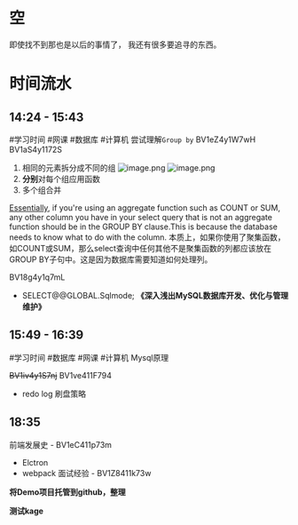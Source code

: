 # 空
即使找不到那也是以后的事情了，
我还有很多要追寻的东西。
# 时间流水
## 14:24 - 15:43
#学习时间 #网课 #数据库 #计算机 
尝试理解`Group by` 
BV1eZ4y1W7wH
BV1aS4y1172S
1. 相同的元素拆分成不同的组
![image.png](http://s9lyq37of.hb-bkt.clouddn.com/20240304142650.png)
![image.png](http://s9lyq37of.hb-bkt.clouddn.com/20240304142727.png)
2. **分别**对每个组应用函数 
3. 多个组合并

[Essentially](https://youtu.be/x2_mOJ3skSc?t=190), if you're using an aggregate function such as COUNT or SUM, any other column you have in your select query that is not an aggregate function should be in the GROUP BY clause.This is because the database needs to know what to do with the column.
本质上，如果你使用了聚集函数，如COUNT或SUM，那么select查询中任何其他不是聚集函数的列都应该放在GROUP BY子句中。这是因为数据库需要知道如何处理列。

BV18g4y1q7mL
- SELECT@@GLOBAL.Sqlmode;
**《深入浅出MySQL数据库开发、优化与管理维护》**

## 15:49 - 16:39
#学习时间 #数据库 #网课 #计算机 
Mysql原理

~~BV1iv4y1S7nj~~
BV1ve411F794
- redo log 刷盘策略

## 18:35
前端发展史 - BV1eC411p73m
- Elctron
- webpack
面试经验 - BV1Z8411k73w

**将Demo项目托管到github，整理**

**测试kage**
